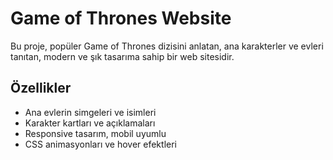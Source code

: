 # Game of Thrones Website

Bu proje, popüler Game of Thrones dizisini anlatan, ana karakterler ve evleri tanıtan, modern ve şık tasarıma sahip bir web sitesidir.

## Özellikler

- Ana evlerin simgeleri ve isimleri
- Karakter kartları ve açıklamaları
- Responsive tasarım, mobil uyumlu
- CSS animasyonları ve hover efektleri